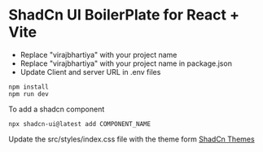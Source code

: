 # ShadCn UI BoilerPlate for React + Vite

- Replace "virajbhartiya" with your project name
- Replace "virajbhartiya" with your project name in package.json
- Update Client and server URL in .env files

```
npm install
npm run dev
```

To add a shadcn component

```
npx shadcn-ui@latest add COMPONENT_NAME
```

Update the src/styles/index.css file with the theme form [ShadCn Themes](https://ui.shadcn.com/themes)
